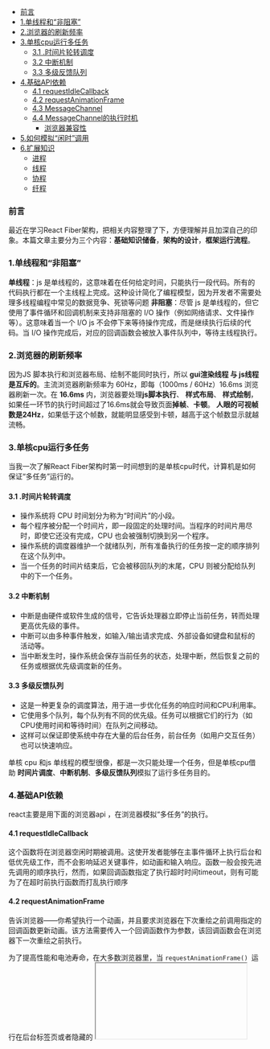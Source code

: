 - [前言](#--)
- [1.单线程和“非阻塞”](#1---------)
- [2.浏览器的刷新频率](#2--------)
- [3.单核cpu运行多任务](#3--cpu-----)
  * [3.1 .时间片轮转调度](#31--------)
  * [3.2 中断机制](#32-----)
  * [3.3 多级反馈队列](#33-------)
- [4.基础API依赖](#4--api--)
  * [4.1 requestIdleCallback](#41-requestidlecallback)
  * [4.2  requestAnimationFrame](#42--requestanimationframe)
  * [4.3 MessageChannel](#43-messagechannel)
  * [4.4 MessageChannel的执行时机](#45messagechannel-----)
    + [浏览器兼容性](#------)
- [5.如何模拟“闲时”调用](#5----------)
- [6.扩展知识](#6----)
  * [进程](#--)
  * [线程](#--)
  * [协程](#--)
  * [纤程](#--)

### 前言

最近在学习React Fiber架构，把相关内容整理了下，方便理解并且加深自己的印象。本篇文章主要分为三个内容：**基础知识储备**，**架构的设计**，**框架运行流程**。

### 1.单线程和“非阻塞”

**单线程**：js 是单线程的，这意味着在任何给定时间，只能执行一段代码。所有的代码执行都在一个主线程上完成。这种设计简化了编程模型，因为开发者不需要处理多线程编程中常见的数据竞争、死锁等问题
**非阻塞**：尽管 js 是单线程的，但它使用了事件循环和回调机制来支持非阻塞的 I/O 操作（例如网络请求、文件操作等）。这意味着当一个 I/O js 不会停下来等待操作完成，而是继续执行后续的代码。当 I/O 操作完成后，对应的回调函数会被放入事件队列中，等待主线程执行。

### 2.浏览器的刷新频率
因为JS 脚本执行和浏览器布局、绘制不能同时执行，所以 **gui渲染线程 与 js线程 是互斥的**。主流浏览器刷新频率为 60Hz，即每（1000ms / 60Hz）16.6ms 浏览器刷新一次。在 **16.6ms** 内，浏览器要处理**js脚本执行**、 **样式布局**、 **样式绘制**，如果任一环节的执行时间超过了16.6ms就会导致页面**掉帧**、**卡顿**。
**人眼的可视帧数是24Hz**，如果低于这个帧数，就能明显感受到卡顿，越高于这个帧数显示就越流畅。

### 3.单核cpu运行多任务

当我一次了解React Fiber架构时第一时间想到的是单核cpu时代，计算机是如何保证“多任务”运行的。

#### 3.1 .时间片轮转调度

  - 操作系统将 CPU 时间划分为称为“时间片”的小段。
  - 每个程序被分配一个时间片，即一段固定的处理时间。当程序的时间片用尽时，即使它还没有完成，CPU 也会被强制切换到另一个程序。
  - 操作系统的调度器维护一个就绪队列，所有准备执行的任务按一定的顺序排列在这个队列中。
  - 当一个任务的时间片结束后，它会被移回队列的末尾，CPU 则被分配给队列中的下一个任务。

#### 3.2 中断机制

  - 中断是由硬件或软件生成的信号，它告诉处理器立即停止当前任务，转而处理更高优先级的事件。
  - 中断可以由多种事件触发，如输入/输出请求完成、外部设备如键盘和鼠标的活动等。
  - 当中断发生时，操作系统会保存当前任务的状态，处理中断，然后恢复之前的任务或根据优先级调度新的任务。

#### 3.3 多级反馈队列

  - 这是一种更复杂的调度算法，用于进一步优化任务的响应时间和CPU利用率。
  - 它使用多个队列，每个队列有不同的优先级。任务可以根据它们的行为（如CPU使用时间和等待时间）在队列之间移动。
  - 这样可以保证即使系统中存在大量的后台任务，前台任务（如用户交互任务）也可以快速响应。

单核 cpu 和js 单线程的模型很像，都是一次只能处理一个任务，但是单核cpu借助 **时间片调度**、**中断机制**、**多级反馈队列**模拟了运行多任务目的。

### 4.基础API依赖

react主要是用下面的浏览器api ，在浏览器模拟“多任务”的执行。

#### 4.1 requestIdleCallback

这个函数将在浏览器空闲时期被调用。这使开发者能够在主事件循环上执行后台和低优先级工作，而不会影响延迟关键事件，如动画和输入响应。函数一般会按先进先调用的顺序执行，然而，如果回调函数指定了执行超时时间timeout，则有可能为了在超时前执行函数而打乱执行顺序

#### 4.2  requestAnimationFrame

告诉浏览器——你希望执行一个动画，并且要求浏览器在下次重绘之前调用指定的回调函数更新动画。该方法需要传入一个回调函数作为参数，该回调函数会在浏览器下一次重绘之前执行。

为了提高性能和电池寿命，在大多数浏览器里，当 `requestAnimationFrame() `运行在后台标签页或者隐藏的 <iframe> 里时，`requestAnimationFrame() `会被暂停调用以提升性能和电池寿命。

#### 4.3 MessageChannel

使用` MessageChannel() `构造函数来创建通讯信道。一旦创建，信道的两个端口即可通过 `MessageChannel.port1` 和 `MessageChannel.port2 `属性进行访问（都会返回 MessagePort 对象）。创建信道的应用程序使用 port1，在另一端的程序使用 port2——你向 port2 发送信息，然后携带 2 个参数（需要传递的消息，要传递所有权的对象，在这里是 port 自身）调用 window.postMessage 方法将端口信息传递到另一个浏览器上下文。

#### 4.4 MessageChannel的执行时机

```javascript
main();
function main() {
    let channel = new MessageChannel();
    let port1 = channel.port1;
    let port2 = channel.port2;
    port1.onmessage = function(e){
        console.log("port1接收到数据：",e.data);
    }
    
    setTimeout(() => {
        console.log('我是setTimeout:0')
    }, 0)

    port2.postMessage("port2数据:main");
    new Promise((resolve, reject) => {
        console.log('我是微任务Promise')
        port2.postMessage("port2数据:Promise");
        resolve()
    }).then((data) => {
        console.log('我是微任务Promise.then')
    });
    console.log('主线程任务！！！')
}
```

在浏览器环境中调整上述代码中的顺序，看下面的执行结果：

![](https://cdn.jsdelivr.net/gh/zhiqiang21/img-map@master/Microsoft%20Edge%202024-06-10%2013.41.04.png)

**对比上图代码在浏览器环境中执行结果得出以下结论：**

1. **new  Promise()函数，是在主线程立即执行；**

2. **MessageChannel和setTimeout(fn, 0)类似，主线程执行结束后，如果有postMessage，立即执行。并且两者之前没有优先级关系，谁在前面就先执行谁**
3. **微任务then的执行优先级比MessageChannel和setTimeout(fn, 0)都要高；**

> 这里的Promise是浏览器的原生API，如果使用某些库可能执行顺序会有差异。因为库会考虑兼容性问题，使用settimeout(fn, 0)模拟微任务。

##### 浏览器兼容性

| 主流浏览器列表  | requestIdleCallback | requestAnimationFrame | MessageChannel |
| --------------- | ------------------- | --------------------- | -------------- |
| Chrome  android | 47                  | 25                    | 18             |
| Firefox android | 55                  | 23                    | 41             |
| Opera android   | 34                  | 14                    | 11             |
| Chrome          | 47                  | 24                    | 2              |
| Edge            | 79                  | 12                    | 12             |
| FireFox         | 55                  | 23                    | 41             |
| Safari          | ❌                   | 7                     | 5              |

因为浏览器兼容性问题，react主要使用**requestAnimationFrame**和**MessageChannel** 来模拟实现**requestIdleCallback**的功能，并且是用**settimeout**来实现降级策略。

### 5.如何模拟“闲时”调用

根据前置知识，**requestAnimationFrame（RAF）**可以在浏览器重绘前执行指定的回调函数。可以将优先级较高（显示、用户操作等）相关的任务用RAF回调执行，当一帧执行完之后如果还有剩余的空闲时间，就通过postmessage告知任务队列当前帧有空余时间可以执行低优先级的任务。



![](https://cdn.jsdelivr.net/gh/zhiqiang21/img-map@master/202406102105522.svg)

```javascript
// 模拟暂停任务
function sleep(duration){
    let now = Date.now();
    while(duration+now>Date.now()){
    }
}

// 一帧的时间 16.6ms
let activeTimeFrame = 1000/60;
// 一帧结束的时间戳
let deadFrameTime;
let pendingCallback;
let channel = new MessageChannel();
// 当前帧剩余的时间
let timeRemaining = ()=>deadFrameTime - performance.now();
channel.port2.onmessage = function(){
    console.log("接收到port1 返回的消息");
    let currentTime = performance.now();
    let didTimeOut = deadFrameTime <= currentTime;
    if(didTimeOut||timeRemaining()>0){
        if(pendingCallback){
            pendingCallback({didTimeOut,timeRemaining})
        }
    }
}
// 模拟requestIdlCallback
window.requestIdleCallback = function(callback,option){
    window.requestAnimationFrame((rafTime)=>{
        console.log(rafTime);
        // 这里是计算，当前帧结束的时间
        deadFrameTime = rafTime + activeTimeFrame;
        pendingCallback = callback;
        channel.port1.postMessage("hello");
    })
}
let works = [
    ()=>{
        console.log("任务1")
        sleep(20);
    }, ()=>{
        console.log("任务2")
        sleep(20);
    },()=>{
        sleep(20);
        console.log("任务3")
    },()=>{
        sleep(20);
        console.log("任务4")
    },()=>{
        sleep(20);
        console.log("任务5")
    },
]
function progress(dealine){
    console.log("剩下多少空闲的时间：",dealine.timeRemaining());
    if(dealine.timeRemaining()>0&&works.length>0){
        performUnitOfWork();
    }
    if(works.length>0){
        window.requestIdleCallback(progress);
    }
}
function performUnitOfWork(){
    let work = works.shift();
    work();
}
window.requestIdleCallback(progress);
```

### 6.扩展知识

#### 进程

进程是操作系统分配资源和调度的基本单位。一个进程包含了运行程序所需的代码和数据资源，以及执行的上下文。进程间相互独立，拥有各自独立的地址空间，一个进程无法直接访问另一个进程的资源和数据。

#### 线程

线程是进程内的一个执行流程，是 CPU 调度和执行的最小单位。一个进程可以包含多个线程，它们共享该进程的资源（如内存空间）。线程之间的通信和数据共享比进程间更简单、效率更高，但这也意味着线程之间的同步非常重要，以避免数据竞争和不一致。协程

#### 协程

协程是一种用户态的轻量级"线程"，它的调度完全由用户控制，不需要操作系统介入。协程提供了非常高效的异步编程模型，能在等待操作（如 I/O）完成时挂起当前协程，并恢复其他协程的执行，从而提高程序的整体效率和响应性。

#### 纤程

纤程是一种比线程更轻量级的协作单元，它与协程类似，通常用于特定的程序库中实现。纤程的调度也是用户级的，允许开发者控制何时进行任务切换，适用于需要高度控制并发操作的场景。









